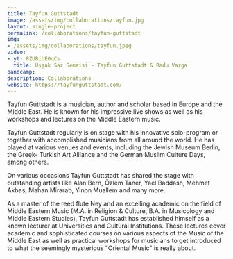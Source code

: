 ```yaml
---
title: Tayfun Guttstadt
image: /assets/img/collaborations/tayfun.jpg
layout: single-project
permalink: /collaborations/tayfun-guttstadt
img: 
- /assets/img/collaborations/tayfun.jpeg
video: 
- yt: 8ZUBibEOqCs
  title: Uşşak Saz Semaisi - Tayfun Guttstadt & Radu Varga
bandcamp: 
description: Collaborations
website: https://tayfunguttstadt.com/
---
```


Tayfun Guttstadt is a musician, author and scholar based in Europe and the Middle East. He is known for his impressive live shows as well as his workshops and lectures on the Middle Eastern music.

Tayfun Guttstadt regularly is on stage with his innovative solo-program or together with accomplished musicians from all around the world. He has played at various venues and events, including the Jewish Museum Berlin, the Greek- Turkish Art Alliance and the German Muslim Culture Days, among others.

On various occasions Tayfun Guttstadt has shared the stage with outstanding artists like Alan Bern, Özlem Taner, Yael Baddash, Mehmet Akbaş, Mahan Mirarab, Yinon Muallem and many more.

As a master of the reed flute Ney and an excelling academic on the field of Middle Eastern Music (M.A. in Religion & Culture, B.A. in Musicology and Middle Eastern Studies), Tayfun Guttstadt has established himself as a known lecturer at Universities and Cultural Institutions. These lectures cover academic and sophisticated courses on various aspects of the Music of the Middle East as well as practical workshops for musicians to get introduced to what the seemingly mysterious "Oriental Music" is really about.